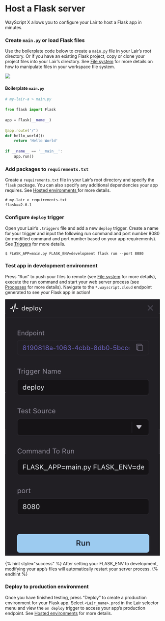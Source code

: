 # Host a Flask server

WayScript X allows you to configure your Lair to host a Flask app in minutes.

### Create `main.py` or load Flask files

Use the boilerplate code below to create a `main.py` file in your Lair’s root directory. Or if you have an existing Flask project, copy or clone your project files into your Lair’s directory. See [File system](../building-tools/file-system.md) for more details on how to manipulate files in your workspace file system.

![](https://codahosted.io/docs/2kDMDaZ6QP/blobs/bl-Iqkx-tphjD/3d584a55f32dbc8c4e8cf462e3eb9867bbcaf47440586f29d25f94abb1d90be28f4433566d59fc5bfeef80fb761d4e93785f99ec6a64bd561d70e8c2785ae52f342dcf4729de3a496500f8f7ee8d21e20f6ee3321ca9844abc41275391641b8d1fff3ebe)

#### Boilerplate `main.py`

```python
# my-lair-a > main.py

from flask import Flask

app = Flask(__name__)

@app.route('/')
def hello_world():
    return 'Hello World'
    
if __name__ == '__main__':
    app.run()
```

### Add packages to `requirements.txt`

Create a `requirements.txt` file in your Lair’s root directory and specify the `flask` package. You can also specify any additional dependencies your app requires. See [Hosted environments ](../managing-tools/environments.md)for more details.

```text
# my-lair > requirements.txt
flask==2.0.1
```

### Configure `deploy` trigger

Open your Lair’s `.triggers` file and add a new `deploy` trigger. Create a name for your trigger and input the following run command and port number 8080 \(or modified command and port number based on your app requirements\). See [Triggers](../building-tools/triggers.md) for more details.

```text
$ FLASK_APP=main.py FLASK_ENV=development flask run --port 8080
```

### Test app in development environment

Press “Run” to push your files to remote \(see [File system](../building-tools/file-system.md) for more details\), execute the run command and start your web server process \(see [Processes](../testing-and-visiblity/processes.md) for more details\). Navigate to the `*.wayscript.cloud` endpoint generated to see your Flask app in action!

![](../.gitbook/assets/screen-shot-2021-09-14-at-2.00.30-pm.png)

{% hint style="success" %}
After setting your FLASK\_ENV to development, modifying your app’s files will automatically restart your server process.
{% endhint %}

### Deploy to production environment

Once you have finished testing, press “Deploy” to create a production environment for your Flask app. Select `<Lair_name>.prod` in the Lair selector menu and view the `on deploy` trigger to access your app’s production endpoint. See [Hosted environments](../managing-tools/environments.md) for more details.

